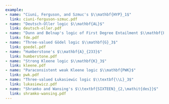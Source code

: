 ```yaml
---
example:
- name: "Ciuni, Ferguson, and Szmuc's $\\mathbf{HYP}_1$"
  link: ciuni-ferguson-szmuc.pdf
- name: "Deutsch-Oller logic $\\mathbf{AL}$"
  link: deutsch-oller.pdf
- name: "Dunn and Belnap's logic of First Degree Entailment $\\mathbf{FDE}$"
  link: fde.pdf
- name: "Three-valued Gödel logic $\\mathbf{G}_3$"
  link: goedel.pdf
- name: "Humberstone's $\\mathbf{A}_{233}$"
  link: humberstone.pdf
- name: "Strong Kleene logic $\\mathbf{K}_3$"
  link: kleene.pdf
- name: "Paraconsistent weak Kleene logic $\\mathbf{PWK}$"
  link: pwk.pdf
- name: "Three-valued Łukasiewic logic $\\textbf{\\L}_3$"
  link: lukasiewicz.pdf
- name: "Shramko and Wansing's $\\textbf{SIXTEEN}_{2,\mathit{des}}$"
  link: shramko-wansing.pdf
---
```

